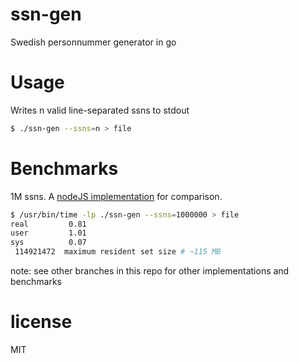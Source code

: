 # ssn-gen
Swedish personnummer generator in go

# Usage
Writes n valid line-separated ssns to stdout

```bash
$ ./ssn-gen --ssns=n > file
```

# Benchmarks
1M ssns. A [nodeJS implementation](https://github.com/karlpokus/pernr/tree/fix/no-limit) for comparison.

```bash
$ /usr/bin/time -lp ./ssn-gen --ssns=1000000 > file
real         0.81
user         1.01
sys          0.07
 114921472  maximum resident set size # ~115 MB
```

note: see other branches in this repo for other implementations and benchmarks

# license
MIT
